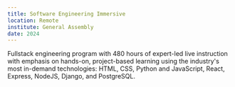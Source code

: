 ```yaml
---
title: Software Engineering Immersive
location: Remote
institute: General Assembly
date: 2024
---
```


Fullstack engineering program  with 480 hours of expert-led live instruction with emphasis on hands-on, project-based learning using the industry's most in-demand technologies: HTML, CSS, Python and JavaScript, React, Express, NodeJS, Django, and PostgreSQL.